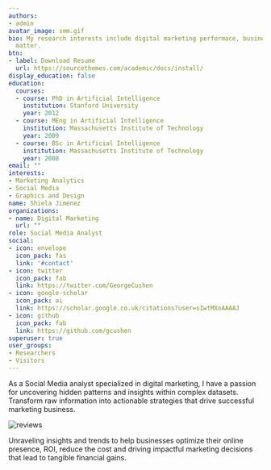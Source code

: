 ```yaml
---
authors:
- admin
avatar_image: smm.gif
bio: My research interests include digital marketing performace, business analytics
  matter.
btn:
- label: Download Resume
  url: https://sourcethemes.com/academic/docs/install/
display_education: false
education:
  courses:
  - course: PhD in Artificial Intelligence
    institution: Stanford University
    year: 2012
  - course: MEng in Artificial Intelligence
    institution: Massachusetts Institute of Technology
    year: 2009
  - course: BSc in Artificial Intelligence
    institution: Massachusetts Institute of Technology
    year: 2008
email: ""
interests:
- Marketing Analytics
- Social Media
- Graphics and Design
name: Shiela Jimenez
organizations:
- name: Digital Marketing 
  url: ""
role: Social Media Analyst
social:
- icon: envelope
  icon_pack: fas
  link: '#contact'
- icon: twitter
  icon_pack: fab
  link: https://twitter.com/GeorgeCushen
- icon: google-scholar
  icon_pack: ai
  link: https://scholar.google.co.uk/citations?user=sIwtMXoAAAAJ
- icon: github
  icon_pack: fab
  link: https://github.com/gcushen
superuser: true
user_groups:
- Researchers
- Visitors
---
```


As a Social Media analyst specialized in digital marketing, I have a passion for uncovering hidden patterns and insights within complex datasets. Transform raw information into actionable strategies that drive successful marketing business.

![reviews](../../img/roi.png)

Unraveling insights and trends to help businesses optimize their online presence, ROI, reduce the cost and driving impactful marketing decisions that lead to tangible financial gains.
